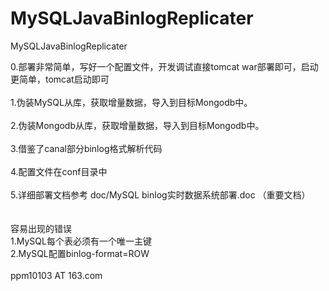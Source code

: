 MySQLJavaBinlogReplicater
=========================

MySQLJavaBinlogReplicater

0.部署非常简单，写好一个配置文件，开发调试直接tomcat war部署即可，启动更简单，tomcat启动即可<br/>       
1.伪装MySQL从库，获取增量数据，导入到目标Mongodb中。<br/>        
2.伪装Mongodb从库，获取增量数据，导入到目标Mongodb中。<br/>       
3.借鉴了canal部分binlog格式解析代码<br/>     
4.配置文件在conf目录中<br/>      
5.详细部署文档参考 doc/MySQL binlog实时数据系统部署.doc （重要文档）<br/>      
<br/> 
容易出现的错误<br/> 
1.MySQL每个表必须有一个唯一主键<br/> 
2.MySQL配置binlog-format=ROW<br/> 
<br/> 
ppm10103 AT 163.com<br/> 

